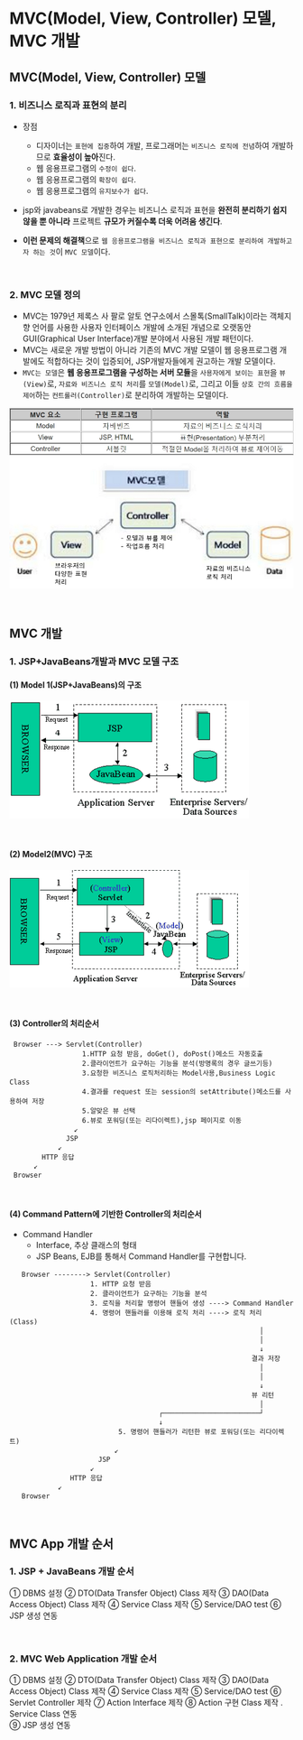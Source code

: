 # MVC(Model, View, Controller) 모델, MVC 개발

## MVC(Model, View, Controller) 모델

### 1. 비즈니스 로직과 표현의 분리

- 장점

  - 디자이너는 `표현에 집중`하여 개발, 프로그래머는 `비즈니스 로직에 전념`하여 개발하므로 **효율성이 높아**진다.
  - 웹 응용프로그램의 `수정이 쉽다`.
  - 웹 응용프로그램의 `확장이 쉽다`.
  - 웹 응용프로그램의 `유지보수가 쉽다`.

- jsp와 javabeans로 개발한 경우는 비즈니스 로직과 표현을 **완전히 분리하기 쉽지 않을 뿐 아니라** 프로젝트 **규모가 커질수록 더욱 어려움 생긴다**.
- **이런 문제의 해결책**으로 `웹 응용프로그램을 비즈니스 로직과 표현으로 분리하여 개발하고자 하는 것`이 `MVC 모델`이다.

<br />

### 2. MVC 모델 정의

- MVC는 1979년 제록스 사 팔로 알토 연구소에서 스몰톡(SmallTalk)이라는 객체지향 언어를 사용한 사용자 인터페이스 개발에 소개된 개념으로 오랫동안 GUI(Graphical User Interface)개발 분야에서 사용된 개발 패턴이다.
- MVC는 새로운 개발 방법이 아니라 기존의 MVC 개발 모델이 웹 응용프로그램 개발에도 적합하다는 것이 입증되어, JSP개발자들에게 권고하는 개발 모델이다.
- `MVC는 모델`은 **웹 응용프로그램을 구성하는 서버 모듈**을 `사용자에게 보이는 표현`을 `뷰(View)`로, `자료와 비즈니스 로직 처리`를 `모델(Model)`로, 그리고 이들 `상호 간의 흐름을 제어`하는 `컨트롤러(Controller)`로 분리하여 개발하는 모델이다.

![](images/springBoot01-01.jpg)
![](images/springBoot01-02.jpg)

<br />

## MVC 개발

### 1. JSP+JavaBeans개발과 MVC 모델 구조

#### (1) Model 1(JSP+JavaBeans)의 구조

![](images/springBoot01-03.jpg)

<br />

#### (2) Model2(MVC) 구조

![](images/springBoot01-04.jpg)

<br />

#### (3) Controller의 처리순서

```
 Browser ---> Servlet(Controller)
                  1.HTTP 요청 받음, doGet(), doPost()메소드 자동호출
                  2.클라이언트가 요구하는 기능을 분석(방명록의 경우 글쓰기등)
                  3.요청한 비즈니스 로직처리하는 Model사용,Business Logic Class
                  4.결과를 request 또는 session의 setAttribute()메소드를 사용하여 저장
                  5.알맞은 뷰 선택
                  6.뷰로 포워딩(또는 리다이렉트),jsp 페이지로 이동
                ↙
              JSP
            ↙
        HTTP 응답
      ↙
 Browser
```

<br />

#### (4) Command Pattern에 기반한 Controller의 처리순서

- Command Handler
  - Interface, 추상 클래스의 형태
  - JSP Beans, EJB를 통해서 Command Handler를 구현합니다.

```
   Browser --------> Servlet(Controller)
                    1. HTTP 요청 받음
                    2. 클라이언트가 요구하는 기능을 분석
                    3. 로직을 처리할 명령어 핸들어 생성 ----> Command Handler
                    4. 명령어 핸들러를 이용해 로직 처리 ----> 로직 처리 (Class)
                                                              │
                                                              │
                                                              ↓
                                                            결과 저장
                                                              │
                                                              │
                                                              ↓
                                                            뷰 리턴
                                                              │
                                     ┌────────────────────────┘
                                     ↓
                           5. 명령어 핸들러가 리턴한 뷰로 포워딩(또는 리다이렉트)
                          ↙
                      JSP
                    ↙
               HTTP 응답
            ↙
   Browser
```

<br />

## MVC App 개발 순서

### 1. JSP + JavaBeans 개발 순서

① DBMS 설정
② DTO(Data Transfer Object) Class 제작
③ DAO(Data Access Object) Class 제작
④ Service Class 제작
⑤ Service/DAO test
⑥ JSP 생성 연동

<br />

### 2. MVC Web Application 개발 순서

① DBMS 설정
② DTO(Data Transfer Object) Class 제작
③ DAO(Data Access Object) Class 제작
④ Service Class 제작
⑤ Service/DAO test
⑥ Servlet Controller 제작
⑦ Action Interface 제작
⑧ Action 구현 Class 제작
. Service Class 연동  
⑨ JSP 생성 연동
